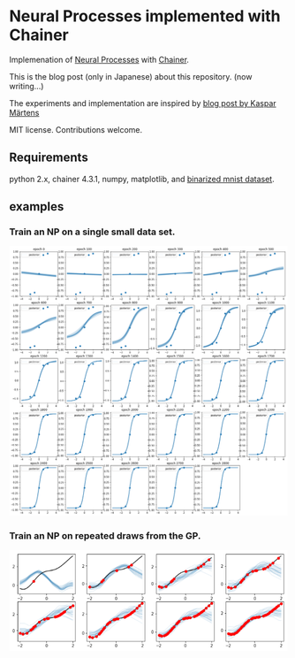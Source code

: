 # Neural Processes implemented with Chainer
Implemenation of [Neural Processes](https://arxiv.org/pdf/1807.01622) with [Chainer](https://chainer.org/).

This is the blog post (only in Japanese) about this repository. (now writing...)

The experiments and implementation are inspired by [blog post by Kaspar Märtens](https://kasparmartens.rbind.io/post/np/)

MIT license. Contributions welcome.

## Requirements
python 2.x, chainer 4.3.1, numpy, matplotlib, and [binarized mnist dataset](https://github.com/mgermain/MADE/releases/download/ICML2015/binarized_mnist.npz).

## examples

### Train an NP on a single small data set.

![1d](./fig/1d.png)


### Train an NP on repeated draws from the GP.

![](fig/gp.png)